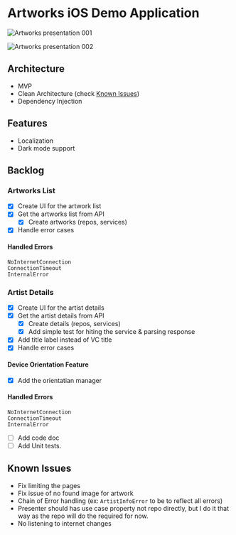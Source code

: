 # Artworks iOS Demo Application

![Artworks presentation 001](https://user-images.githubusercontent.com/36597057/147503594-6157cf86-0fba-4d11-b325-06e0cd63c4bd.png)

![Artworks presentation 002](https://user-images.githubusercontent.com/36597057/147503997-4abce218-fb71-4ef3-ab35-1186467dc133.png)

## Architecture

- MVP 
- Clean Architecture (check [Known Issues](##known-issues)) 
- Dependency Injection

## Features 
- Localization
- Dark mode support

## Backlog

### Artworks List 

- [x] Create UI for the artwork list 
- [x] Get the artworks list from API 
    - [x] Create artworks (repos, services)
- [x] Handle error cases 

#### Handled Errors

```
NoInternetConnection
ConnectionTimeout
InternalError
```

### Artist Details 

- [x] Create UI for the artist details 
- [x] Get the artist details from API 
    - [x] Create details (repos, services)
    - [x] Add simple test for hiting the service & parsing response
- [x] Add title label instead of VC title 
- [x] Handle error cases 

#### Device Orientation Feature 

- [x] Add the orientatian manager

#### Handled Errors

```
NoInternetConnection
ConnectionTimeout
InternalError
```

- [ ] Add code doc
- [ ] Add Unit tests.

## Known Issues

- Fix limiting the pages
- Fix issue of no found image for artwork
- Chain of Error handling (ex: `ArtistInfoError` to be to reflect all errors)
- Presenter should has use case property not repo directly, but I do it that way as the repo will do the required for now.
- No listening to internet changes
